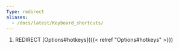 ```yaml
---
Type: redirect
aliases:
  - /docs/latest/Keyboard_shortcuts/
---
```


1. REDIRECT [Options#hotkeys]({{< relref "Options#hotkeys" >}})
